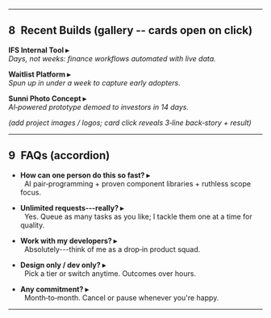 
* * * * *

8 Recent Builds (gallery -- cards open on click)
-----------------------------------------------

**IFS Internal Tool ▸**\
*Days, not weeks: finance workflows automated with live data.*

**Waitlist Platform ▸**\
*Spun up in under a week to capture early adopters.*

**Sunni Photo Concept ▸**\
*AI‑powered prototype demoed to investors in 14 days.*

*(add project images / logos; card click reveals 3‑line back‑story + result)*

* * * * *

9 FAQs (accordion)
------------------

-   **How can one person do this so fast? ▸**\
      AI pair‑programming + proven component libraries + ruthless scope focus.

-   **Unlimited requests---really? ▸**\
      Yes. Queue as many tasks as you like; I tackle them one at a time for quality.

-   **Work with my developers? ▸**\
      Absolutely---think of me as a drop‑in product squad.

-   **Design only / dev only? ▸**\
      Pick a tier or switch anytime. Outcomes over hours.

-   **Any commitment? ▸**\
      Month‑to‑month. Cancel or pause whenever you're happy.

* * * * *

